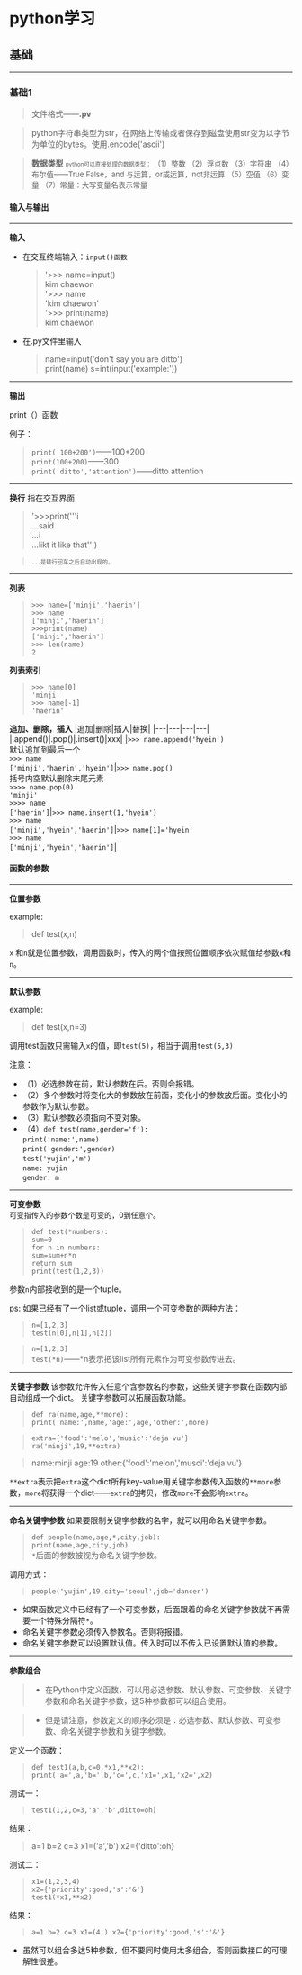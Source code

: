# python学习
## 基础
---
### 基础1

>文件格式——**.pv**

>python字符串类型为str，在网络上传输或者保存到磁盘使用str变为以字节为单位的bytes。使用.encode('ascii')

>**数据类型**
<font size='1'>python可以直接处理的数据类型：</font>
  <font size='2'>（1）整数
（2）浮点数
（3）字符串
（4）布尔值——True False，and 与运算，or或运算，not非运算
（5）空值
（6）变量
（7）常量：大写变量名表示常量</font>



#### 输入与输出
---
**输入**
- 在交互终端输入：`input()函数`
  >'>>> name=input() <br>
  kim chaewon <br>
  >'>>> name <br>
  'kim chaewon' <br>
  >'>>> print(name) <br>
  kim chaewon

- 在.py文件里输入
  >name=input('don\'t say you are ditto')<br>
   print(name)
   s=int(input('example:'))
---
**输出**

print（）函数

例子：
>`print('100+200')`——100+200 <br>
`print(100+200)`——300 <br>
`print('ditto','attention')`——ditto attention

---
**换行**
指在交互界面
>'>>>print('''i<br>
...said<br>
...i<br>
...likt it like that''')

><font size='1'>`...`是转行回车之后自动出现的。</font>
---
**列表**

>`>>> name=['minji','haerin']` <br>
`>>> name` <br>
`['minji','haerin']` <br>
`>>>print(name)` <br>
`['minji','haerin']` <br>
`>>> len(name)` <br>
`2`

**列表索引**

>`>>> name[0]` <br>
`'minji'` <br>
`>>> name[-1]` <br>
`'haerin'`

**追加、删除，插入**
|追加|删除|插入|替换|
|---|---|---|---|
|.append()|.pop()|.insert()|xxx|
|`>>> name.append('hyein')`<br>默认追加到最后一个<br>`>>> name`<br>`['minji','haerin','hyein']`|`>>> name.pop()`<br>括号内空默认删除末尾元素<br>`>>>> name.pop(0)`<br>`'minji'`<br>`>>>> name`<br>`['haerin']`|`>>> name.insert(1,'hyein')`<br>`>>> name`<br>`['minji','hyein','haerin']`|`>>> name[1]='hyein'`<br>`>>> name`<br>`['minji','hyein','haerin']`|


#### 函数的参数

---
**位置参数**

example:
>def test(x,n)

`x` 和`n`就是位置参数，调用函数时，传入的两个值按照位置顺序依次赋值给参数`x`和`n`。

---
**默认参数**

example:
>def test(x,n=3)

调用test函数只需输入`x`的值，即`test(5)`，相当于调用`test(5,3)`

注意：
- （1）必选参数在前，默认参数在后。否则会报错。
- （2）多个参数时将变化大的参数放在前面，变化小的参数放后面。变化小的参数作为默认参数。
- （3）默认参数必须指向不变对象。
- （4）`def test(name,gender='f'):`<br>
    `print('name:',name)`<br>
    `print('gender:',gender)`<br>
`test('yujin','m')`<br>
`name: yujin`<br>
`gender: m`

---
**可变参数**<br>
<font size=2>可变指传入的参数个数是可变的，0到任意个。</font>

> `def test(*numbers):`<br>
    `sum=0`<br>
    `for n in numbers:`<br>
        `sum=sum+n*n`<br>
    `return sum`<br>
`print(test(1,2,3))`

参数`n`内部接收到的是一个tuple。

ps:
如果已经有了一个list或tuple，调用一个可变参数的两种方法：
>`n=[1,2,3]`<br>
`test(n[0],n[1],n[2])`

>`n=[1,2,3]`<br>
`test(*n)`——*n表示把该list所有元素作为可变参数传进去。

---

**关键字参数**
该参数允许传入任意个含参数名的参数，这些关键字参数在函数内部自动组成一个dict。
关键字参数可以拓展函数功能。

>`def ra(name,age,**more):`
  `print('name:',name,'age:',age,'other:',more)`

>`extra={'food':'melo','music':'deja vu'}`<br>
`ra('minji',19,**extra)`

>name:minji age:19 other:{'food':'melon','musci':'deja vu'}

`**extra`表示把`extra`这个dict所有key-value用关键字参数传入函数的`**more`参数，`more`将获得一个dict——`extra`的拷贝，修改`more`不会影响`extra`。

---

**命名关键字参数**
如果要限制关键字参数的名字，就可以用命名关键字参数。

>`def people(name,age,*,city,job):`<br>
  `print(name,age,city,job)`<br>
`*`后面的参数被视为命名关键字参数。

调用方式：
>`people('yujin',19,city='seoul',job='dancer')`

- 如果函数定义中已经有了一个可变参数，后面跟着的命名关键字参数就不再需要一个特殊分隔符`*`。
- 命名关键字参数必须传入参数名。否则将报错。
- 命名关键字参数可以设置默认值。传入时可以不传入已设置默认值的参数。
  
---

**参数组合**

>- 在Python中定义函数，可以用必选参数、默认参数、可变参数、关键字参数和命名关键字参数，这5种参数都可以组合使用。

>- 但是请注意，参数定义的顺序必须是：必选参数、默认参数、可变参数、命名关键字参数和关键字参数。


定义一个函数：
>`def test1(a,b,c=0,*x1,**x2):`<br>
`print('a=',a,'b=',b,'c=',c,'x1=',x1,'x2=',x2)`


测试一：
>`test1(1,2,c=3,'a','b',ditto=oh)`<br>

结果：
>a=1 b=2 c=3 x1=('a','b') x2={'ditto':oh}

测试二：
>`x1=(1,2,3,4)`<br>
`x2={'priority':good,'s':'&'}`<br>
`test1(*x1,**x2)`

结果：
>`a=1 b=2 c=3 x1=(4,) x2={'priority':good,'s':'&'}`


- 虽然可以组合多达5种参数，但不要同时使用太多组合，否则函数接口的可理解性很差。